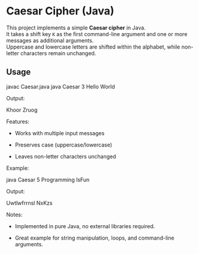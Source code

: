 # Caesar Cipher (Java)

This project implements a simple **Caesar cipher** in Java.  
It takes a shift key `K` as the first command-line argument and one or more messages as additional arguments.  
Uppercase and lowercase letters are shifted within the alphabet, while non-letter characters remain unchanged.  

## Usage

javac Caesar.java
java Caesar 3 Hello World

Output:

Khoor
Zruog

Features:

   - Works with multiple input messages

   - Preserves case (uppercase/lowercase)

   - Leaves non-letter characters unchanged

Example:

java Caesar 5 Programming IsFun

Output:

Uwtlwfrrnsl NxKzs

Notes:

   - Implemented in pure Java, no external libraries required.

   - Great example for string manipulation, loops, and command-line arguments.
